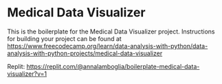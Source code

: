 # Medical Data Visualizer

This is the boilerplate for the Medical Data Visualizer project. Instructions for building your project can be found at https://www.freecodecamp.org/learn/data-analysis-with-python/data-analysis-with-python-projects/medical-data-visualizer

Replit: https://replit.com/@annalamboglia/boilerplate-medical-data-visualizer?v=1
